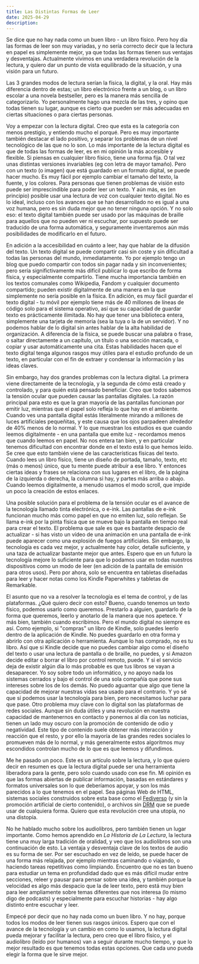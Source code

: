 ```yaml
---
title: Las Distintas Formas de Leer
date: 2025-04-29
description: 
---
```


<!-- Física, digital, audio

Fisical


Digital
    Accesibilidad - 
        digital permite cambio el tamaño, font y color de texto
        lectura de pantalla de cualquier texto - advances
        máquina de braile
        prácticamente gratis para crear copiar, disponible en todo el mundo para todos
        fácil de guardar y transbordar
        especialmente web, menos en sistemas cerrados. Problemas de control y fiabilidad de esos.
        traducciones automáticas (no ideal, pero mucho que nada)

    Buscar información - ctrl+f, y organizar información. Útil para estudiando algo de una manera profunda

    Problemas con pantallas tradicionales (que emitan luz), eye strain (menos blinking), menos información entra, más difíil recordar donde está algo en el texto (especialmente con scroll, no hay los lugares fijos en las dos páginas (o columnas) para asociar, diseños de los libros etc). Encuentro lo mismo con música a veces. Pantallas de e-ink

    Posibilidad de distracción en dispositivos utilizados para otras cosas (móviles, tabletas).

    Útil para texto más actual - eg wikipedia, los otros enciclopedias no pueden competir, y también redes sociales, blogs, etc. Fácildad de todos de publicar, bueno (mayormente). Algorítimos y negatividad.


Audio
    Escuchar tiene una velocidad de 1/2-2/3 de leer

    Se puede hacer más fácilmente mientras haciendo otras cosas, como caminando, viajando, cocinando o limpiando. De esta manera va a ser leyendo de una forma más ligera, más general, pero sirve para eso

    En mi opinión mejor para historias, también podcasts.


Un futuro en que todo el texto está disponible en la manera más accesible y flexible, en que e-inky está libre de control. Pero puede control el libro físico y el audiolibros para los que los quieren, ya que todos tienen sus ventajas. Elección sobre todo -->

Se dice que no hay nada como un buen libro - un libro físico. Pero hoy día las formas de leer son muy variadas, y no sería correcto decir que la lectura en papel es simplemente mejor, ya que todas las formas tienen sus ventajas y desventajas. Actualmente vivimos en una verdadera revolución de la lectura, y quiero dar un punto de vista equilibrado de la situación, y una visión para un futuro.

Las 3 grandes modos de lectura serían la física, la digital, y la oral. Hay más diferencia dentro de estas; un libro electrónico frente a un blog, o un libro escolar a una novela bestseller, pero es la manera más sencilla de categorizarlo. Yo personalmente hago una mezcla de las tres, y opino que todas tienen su lugar, aunque es cierto que pueden ser más adecuadas en ciertas situaciones o para ciertas personas.

Voy a empezar con la lectura digital. Creo que esta es la categoría con menos prestigio, y entiendo mucho el porqué. Pero es muy importante también destacar el lado positivo, y separar los problemas de un nivel tecnológico de las que no lo son. Lo más importante de la lectura digital es que de todas las formas de leer, es en mi opinión la más accesible y flexible. Si piensas en cualquier libro físico, tiene una forma fija. O tal vez unas distintas versiones invariables (eg con letra de mayor tamaño). Pero con un texto (o imagen) que está guardado en un formato digital, se puede hacer mucho. Es muy fácil por ejemplo cambiar el tamaño del texto, la fuente, y los colores. Para personas que tienen problemas de visión esto puede ser imprescindible para poder leer un texto. Y aún más, es (en principio) posible usar una lectura de voz con cualquier texto digital. No es lo ideal, incluso con los avances que se han desarrollado no es igual a una voz humana, pero es sin duda mejor que no tener ninguna opción. Y no solo eso: el texto digital también puede ser usado por las máquinas de braille para aquellos que no pueden ver ni escuchar, por supuesto puede ser traducido de una forma automática, y seguramente inventaremos aún más posibilidades de modificarlo en el futuro.

En adición a la accesibilidad en cuánto a leer, hay que hablar de la difusión del texto. Un texto digital se puede compartir casi sin coste y sin dificultad a todas las personas del mundo, inmediatamente. Yo por ejemplo tengo un blog que puedo compartir con todos sin pagar nada y sin inconvenientes; pero sería significtivamente más difícil publicar lo que escribo de forma física, y especialmente compartirlo. Tiene mucha importancia también en los textos comunales como Wikipedia, Fandom y cualquier documento compartido; pueden existir digitalmente de una manera en la que simplemente no sería posible en la física. En adición, es muy fácil guardar el texto digital - tu móvil por ejemplo tiene más de 40 millones de líneas de código solo para el sistema operativo, así que su capacidad de guardar texto es prácticamente ilimitada. No hay que tener una biblioteca entera, simplemente una tarjeta de memoria (sea la tuya o la de un servidor). Y no podemos hablar de lo digital sin antes hablar de la alta habilidad de organización. A diferencia de la física, se puede buscar una palabra o frase, o saltar directamente a un capítulo, un título o una sección marcada, o copiar y usar automáticamente una cita. Estas habilidades hacen que el texto digital tenga algunos rasgos muy útiles para el estudio profundo de un texto, en particular con el fin de extraer y condensar la información y las ideas claves.

Sin embargo, hay dos grandes problemas con la lectura digital. La primera viene directamente de la tecnología, y la segunda de cómo está creado y controlado, y para quién está pensado beneficiar. Creo que todos sabemos la tensión ocular que pueden causar las pantallas digitales. La razón principal para esto es que la gran mayoría de las pantallas funcionan por emitir luz, mientras que el papel solo refleja lo que hay en el ambiente. Cuando ves una pantalla digital estás literalmente mirando a millones de luces artificiales pequeñitas, y este causa que los ojos parpadeen alrededor de 40% menos de lo normal. Y lo que muestran los estudios es que cuando leemos digitalmente - en una pantalla que emite luz - recordamos menos que cuando leemos en papel. No nos entera tan bien, y en particular tenemos dificultad con encontrar donde en el texto está lo que hemos leído. Se cree que esto también viene de las características físicas del texto. Cuando lees un libro físico, tiene un diseño de portada, tamaño, texto, etc (más o menos) único, que tu mente puede atribuir a ese libro. Y entonces ciertas ideas y frases se relaciona con sus lugares en el libro, de la página  de la izquierda o derecha, la columna si hay, y partes más arriba o abajo. Cuando leemos digitalmente, a menudo usamos el modo scroll, que impide un poco la creación de estos enlaces.

Una posible solución para el problema de la tensión ocular es el avance de la tecnología llamado tinta electrónica, o e-ink. Las pantallas de e-ink funcionan mucho más como papel en que no emiten luz, solo reflejan. Se llama e-ink por la pinta física que se mueve bajo la pantalla en tiempo real para crear el texto. El problema que sale es que es bastante despacio de actualizar - si has visto un vídeo de una animación en una pantalla de e-ink puede aparecer como una explosión de fuegos artificiales. Sin embargo, la tecnología es cada vez mejor, y actualmente hay color, detalle suficiente, y una taza de actualizar bastante mejor que antes. Espero que en un futuro la tecnología mejore lo suficiente para que lo podamos usar en todas nuestros dispositivos como un modo de leer (en adición de la pantalla de emisión para otros usos). Pero por ahora, solo se encuentra en tabletas diseñadas para leer y hacer notas como los Kindle Paperwhites y tabletas de Remarkable.

El asunto que no va a resolver la tecnología es el tema de control, y de las plataformas. ¿Qué quiero decir con esto? Bueno, cuando tenemos un texto físico, podemos usarlo como queremos. Prestarlo a alguien, guardarlo de la forma que queremos, leerlo y anotarlo de la manera que nos apetece. Y más bien, también cuando escribimos. Pero el mundo digital no siempre es así. Como ejemplo, si "compras" un libro de Kindle, solo puedes leerlo dentro de la aplicación de Kindle. No puedes guardarlo en otra forma y abrirlo con otra aplicación o herramienta. Aunque lo has comprado, no es tu libro. Así que si Kindle decide que no puedes cambiar algo como el diseño del texto o usar una lectura de pantalla o de braille, no puedes, y si Amazon decide editar o borrar el libro por control remoto, puede. Y si el servicio deja de existir algún día lo más probable es que tus libros se vayan a desaparecer. Yo soy sobre todo un informático, y no apoyo nada los sistemas cerrados y bajo el control de una sola compañía que pone sus intereses sobre los de los demás. No puedo aguantar que algo que tiene la capacidad de mejorar nuestras vidas sea usado para el contrario. Y yo sé que sí podemos usar la tecnología para bien, pero necesitamos luchar para que pase. Otro problema muy clave con lo digital son las plataformas de redes sociales. Aunque sin duda útiles y una revolución en nuestra capacidad de mantenernos en contacto y ponernos al día con las noticias, tienen un lado muy oscuro con la promoción de contenido de odio y negatividad. Este tipo de contenido suele obtener más interacción y reacción que el resto, y por ello la mayoría de las grandes redes sociales lo promueven más de lo normal, y más generalmente estos algoritmos muy escondidos controlan mucho de lo que es que leemos y difundimos.

Me he pasado un poco. Este es un artículo sobre la lectura, y lo que quiero decir en resumen es que la lectura digital puede ser una herramienta liberadora para la gente, pero solo cuando usado con ese fin. Mi opinión es que las formas abiertas de publicar información, basadas en estándares y formatos universales son lo que deberíamos apoyar, y son los más parecidos a lo que tenemos en el papel. Sea páginas Web de HTML, sistemas sociales construidos sobre esta base como el [Fediverso](https://es.wikipedia.org/wiki/Fediverso) (y sin la promoción artificial de cierto contenido), o archivos sin [DRM](https://es.wikipedia.org/wiki/Gesti%C3%B3n_de_derechos_digitales) que se puede usar de cualquiera forma. Quiero que esta revolución cree una utopía, no una distopía.

No he hablado mucho sobre los audiolibros, pero también tienen un lugar importante. Como hemos aprendido en *La Historia de La Lectura*, la lectura tiene una muy larga tradición de oralidad, y veo que los audiolibros son una continuación de esto. La ventaja y desventaja clave de los textos de audio es su forma de ser. Por ser escuchado en vez de leído, se puede hacer de una forma más relajada, por ejemplo mientras caminando o viajando, o haciendo tareas repetitivas como limpiando. Encuentro que no es tan bueno para estudiar un tema en profundidad dado que es más difícil mudar entre secciones, releer y pausar para pensar sobre una idea, y también porque la velocidad es algo más despacio que la de leer texto, pero está muy bien para leer ampliamente sobre temas diferentes que nos interesa (lo mismo digo de podcasts) y especialmente para escuchar historias - hay algo distinto entre escuchar y leer.

Empecé por decir que no hay nada como un buen libro. Y no hay, porque todos los modos de leer tienen sus rasgos únicos. Espero que con el avance de la tecnología y un cambio en como lo usamos, la lectura digital pueda mejorar y facilitar la lectura, pero creo que el libro físico, y el audiolibro (leído por humanos) van a seguir durante mucho tiempo, y que lo mejor resultado es que tenemos todas estas opciones. Que cada uno pueda elegir la forma que le sirve mejor.